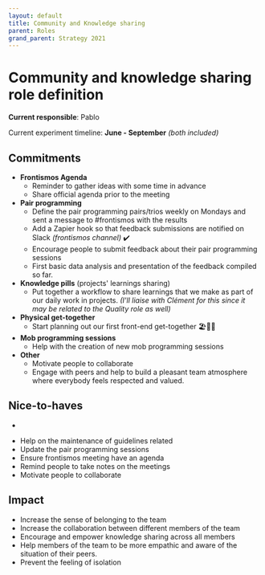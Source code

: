 ```yaml
---
layout: default
title: Community and Knowledge sharing
parent: Roles
grand_parent: Strategy 2021
---
```


# Community and knowledge sharing role definition

**Current responsible**: Pablo

Current experiment timeline: **June - September** _(both included)_

## Commitments

* **Frontismos Agenda**
  * Reminder to gather ideas with some time in advance
  * Share official agenda prior to the meeting
* **Pair programming**
  * Define the pair programming pairs/trios weekly on Mondays and sent a message to #frontismos with the results
  * Add a Zapier hook so that feedback submissions are notified on Slack _(frontismos channel)_ ✔️
  * Encourage people to submit feedback about their pair programming sessions
  * First basic data analysis and presentation of the feedback compiled so far.
* **Knowledge pills** (projects' learnings sharing)
  * Put together a workflow to share learnings that we make as part of our daily work in projects. _(I'll liaise with Clément for this since it may be related to the Quality role as well)_
* **Physical get-together**
  * Start planning out our first front-end get-together 🏖️🌴🙌
* **Mob programming sessions**
  * Help with the creation of new mob programming sessions
* **Other**
  * Motivate people to collaborate
  * Engage with peers and help to build a pleasant team atmosphere where everybody feels respected and valued.



## Nice-to-haves

- 
* Help on the maintenance of guidelines related
* Update the pair programming sessions
* Ensure frontismos meeting have an agenda
* Remind people to take notes on the meetings
* Motivate people to collaborate

## Impact

* Increase the sense of belonging to the team
* Increase the collaboration between different members of the team
* Encourage and empower knowledge sharing across all members
* Help members of the team to be more empathic and aware of the situation of their peers.
* Prevent the feeling of isolation


